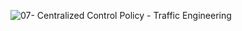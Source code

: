 ![07- Centralized Control Policy - Traffic Engineering](https://github.com/yousefii/EVE-NG-Sceanrios/assets/94950365/175c9afc-347f-413a-8d72-99680d0e8a2d)
